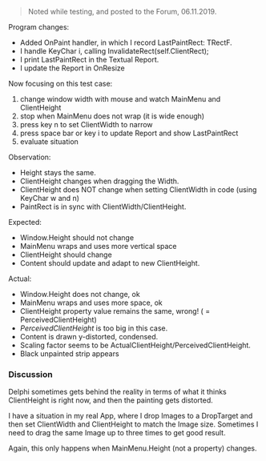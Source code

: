> Noted while testing, and posted to the Forum, 06.11.2019.

Program changes:
- Added OnPaint handler, in which I record LastPaintRect: TRectF.
- I handle KeyChar i, calling InvalidateRect(self.ClientRect);
- I print LastPaintRect in the Textual Report.
- I update the Report in OnResize

Now focusing on this test case:
1. change window width with mouse and watch MainMenu and ClientHeight
2. stop when MainMenu does not wrap (it is wide enough)
3. press key n to set ClientWidth to narrow
4. press space bar or key i to update Report and show LastPaintRect
5. evaluate situation

Observation:
- Height stays the same.
- ClientHeight changes when dragging the Width.
- ClientHeight does NOT change when setting ClientWidth in code (using KeyChar w and n)
- PaintRect is in sync with ClientWidth/ClientHeight.

Expected:
- Window.Height should not change
- MainMenu wraps and uses more vertical space
- ClientHeight should change
- Content should update and adapt to new ClientHeight.

Actual:
- Window.Height does not change, ok
- MainMenu wraps and uses more space, ok
- ClientHeight property value remains the same, wrong! ( = PerceivedClientHeight)
- *PerceivedClientHeight* is too big in this case.
- Content is drawn y-distorted, condensed.
- Scaling factor seems to be ActualClientHeight/PerceivedClientHeight.
- Black unpainted strip appears

### Discussion

Delphi sometimes gets behind the reality in terms of what it thinks ClientHeight is right now, and then the painting gets distorted.

I have a situation in my real App, where I drop Images to a DropTarget and then set ClientWidth and ClientHeight to match the Image size. Sometimes I need to drag the same Image up to three times to get good result.

Again, this only happens when MainMenu.Height (not a property) changes.